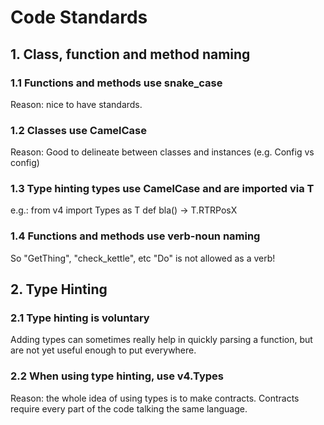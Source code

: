 # Code Standards
## 1. Class, function and method naming
### 1.1 Functions and methods use snake_case
Reason: nice to have standards.

### 1.2 Classes use CamelCase
Reason: Good to delineate between classes and instances (e.g. Config vs config)

### 1.3 Type hinting types use CamelCase and are imported via T
e.g.:
    from v4 import Types as T
    def bla() -> T.RTRPosX

### 1.4 Functions and methods use verb-noun naming
So "GetThing", "check_kettle", etc
"Do" is not allowed as a verb!

## 2. Type Hinting
### 2.1 Type hinting is voluntary
Adding types can sometimes really help in quickly parsing a function, but are not yet useful enough to put everywhere.

### 2.2 When using type hinting, use v4.Types
Reason: the whole idea of using types is to make contracts. Contracts require every part of the code talking the same language.